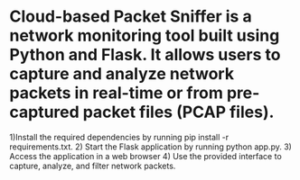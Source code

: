 # Cloud-based Packet Sniffer is a network monitoring tool built using Python and Flask. It allows users to capture and analyze network packets in real-time or from pre-captured packet files (PCAP files).
1) Install the required dependencies by running pip install -r requirements.txt.
2) Start the Flask application by running python app.py.
3) Access the application in a web browser
4) Use the provided interface to capture, analyze, and filter network packets.
 
